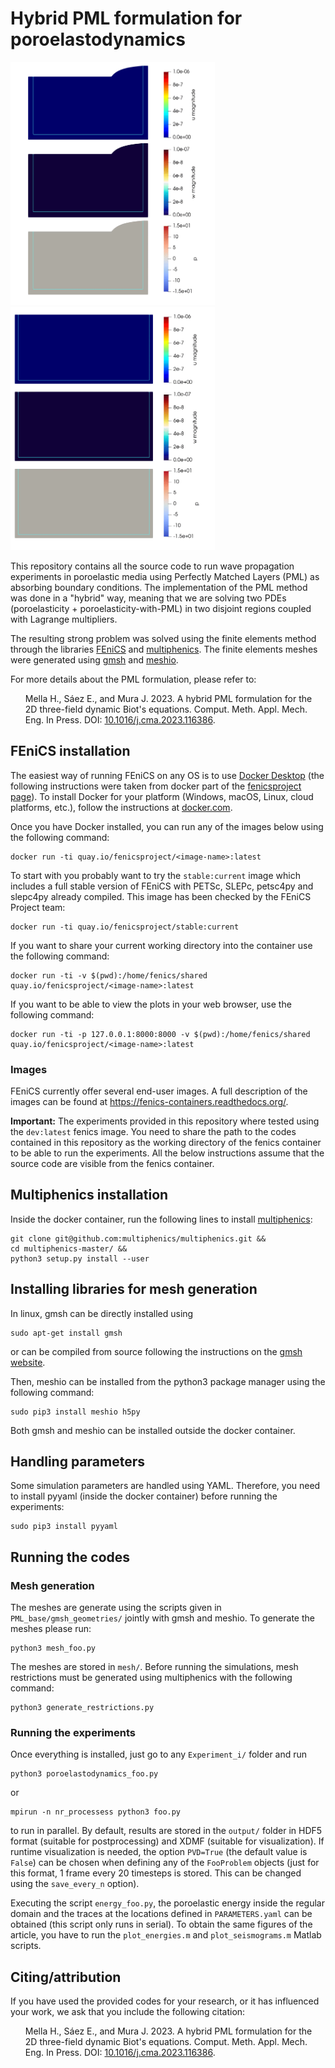 # Hybrid PML formulation for poroelastodynamics
<img width="327" height="389" src="videos/Experiment_3_HybridPML.gif" alt="color picker" /> <img width="327" height="389" src="videos/Experiment_4_HybridPML.gif" alt="color picker" />

This repository contains all the source code to run wave propagation experiments in poroelastic media using Perfectly Matched Layers (PML) as absorbing boundary conditions. The implementation of the PML method was done in a "hybrid" way, meaning that we are solving two PDEs (poroelasticity + poroelasticity-with-PML) in two disjoint regions coupled with Lagrange multipliers.

The resulting strong problem was solved using the finite elements method through the libraries [FEniCS](https://fenicsproject.org/) and [multiphenics](https://github.com/multiphenics/multiphenics). The finite elements meshes were generated using [gmsh](https://www.gmsh.info/) and [meshio](https://github.com/nschloe/meshio).

For more details about the PML formulation, please refer to:

<ul>
  Mella H., Sáez E., and Mura J. 2023. A hybrid PML formulation for the 2D three-field dynamic Biot's equations. Comput. Meth. Appl. Mech. Eng. In Press. DOI: <a href="https://doi.org/10.1016/j.cma.2023.116386">10.1016/j.cma.2023.116386</a>.
</ul>

## FEniCS installation
The easiest way of running FEniCS on any OS is to use [Docker Desktop](https://hub.docker.com/?overlay=onboarding) (the following instructions were taken from docker part of the [fenicsproject page](https://bitbucket.org/fenics-project/docker/src/master/)). To install Docker for your platform (Windows, macOS, Linux, cloud platforms, etc.), follow the instructions at [docker.com](https://docs.docker.com/engine/getstarted/step_one/).

Once you have Docker installed, you can run any of the images below using the following command:

    docker run -ti quay.io/fenicsproject/<image-name>:latest

To start with you probably want to try the `stable:current` image which includes a full stable version of FEniCS with PETSc, SLEPc, petsc4py and slepc4py already compiled. This image has been checked by the FEniCS Project team:

    docker run -ti quay.io/fenicsproject/stable:current

If you want to share your current working directory into the container use the following command:

    docker run -ti -v $(pwd):/home/fenics/shared quay.io/fenicsproject/<image-name>:latest
    
If you want to be able to view the plots in your web browser, use the following command:

    docker run -ti -p 127.0.0.1:8000:8000 -v $(pwd):/home/fenics/shared quay.io/fenicsproject/<image-name>:latest

### Images

FEniCS currently offer several end-user images. A full description of the images can be found at https://fenics-containers.readthedocs.org/.

**Important:** The experiments provided in this repository where tested using the `dev:latest` fenics image. You need to share the path to the codes contained in this repository as the working directory of the fenics container to be able to run the experiments. All the below instructions assume that the source code are visible from the fenics container.

## Multiphenics installation
Inside the docker container, run the following lines to install [multiphenics](https://github.com/multiphenics/multiphenics):

    git clone git@github.com:multiphenics/multiphenics.git &&
    cd multiphenics-master/ &&
    python3 setup.py install --user

## Installing libraries for mesh generation
In linux, gmsh can be directly installed using
    
    sudo apt-get install gmsh

or can be compiled from source following the instructions on the [gmsh website](https://www.gmsh.info/).

Then, meshio can be installed from the python3 package manager using the following command:

    sudo pip3 install meshio h5py

Both gmsh and meshio can be installed outside the docker container.

## Handling parameters
Some simulation parameters are handled using YAML. Therefore, you need to install pyyaml (inside the docker container) before running the experiments:

    sudo pip3 install pyyaml

## Running the codes
### Mesh generation
The meshes are generate using the scripts given in ```PML_base/gmsh_geometries/``` jointly with gmsh and meshio. To generate the meshes please run:

    python3 mesh_foo.py

The meshes are stored in ```mesh/```. Before running the simulations, mesh restrictions must be generated using multiphenics with the following command:

    python3 generate_restrictions.py

### Running the experiments
Once everything is installed, just go to any `Experiment_i/` folder and run
    
    python3 poroelastodynamics_foo.py    

or

    mpirun -n nr_processess python3 foo.py    

to run in parallel. By default, results are stored in the ```output/``` folder in HDF5 format (suitable for postprocessing) and XDMF (suitable for visualization). If runtime visualization is needed, the option ```PVD=True``` (the default value is ```False```) can be chosen when defining any of the ```FooProblem``` objects (just for this format, 1 frame every 20 timesteps is stored. This can be changed using the ```save_every_n``` option).

Executing the script ```energy_foo.py```, the poroelastic energy inside the regular domain and the traces at the locations defined in ```PARAMETERS.yaml``` can be obtained (this script only runs in serial). To obtain the same figures of the article, you have to run the ```plot_energies.m``` and ```plot_seismograms.m``` Matlab scripts.

## Citing/attribution
If you have used the provided codes for your research, or it has influenced your work, we ask that you include the following citation:

<ul>
  Mella H., Sáez E., and Mura J. 2023. A hybrid PML formulation for the 2D three-field dynamic Biot's equations. Comput. Meth. Appl. Mech. Eng. In Press. DOI: <a href="https://doi.org/10.1016/j.cma.2023.116386">10.1016/j.cma.2023.116386</a>.
</ul>
